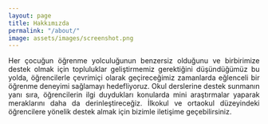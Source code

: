 ```yaml
---
layout: page
title: Hakkımızda
permalink: "/about/"
image: assets/images/screenshot.png
---
```


<div style="text-align: justify">Her çocuğun öğrenme yolculuğunun benzersiz olduğunu ve birbirimize destek olmak için topluluklar geliştirmemiz gerektiğini düşündüğümüz bu yolda, öğrencilerle çevrimiçi olarak geçireceğimiz zamanlarda eğlenceli bir öğrenme deneyimi sağlamayı hedefliyoruz. Okul derslerine destek sunmanın yanı sıra, öğrencilerin ilgi duydukları konularda mini araştırmalar yaparak meraklarını daha da derinleştireceğiz. İlkokul ve ortaokul düzeyindeki öğrencilere yönelik destek almak için bizimle iletişime geçebilirsiniz.</div>

